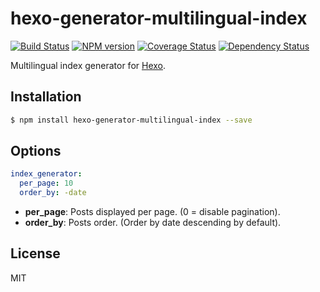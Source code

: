 # hexo-generator-multilingual-index

[![Build Status](https://travis-ci.org/ahaasler/hexo-generator-multilingual-index.svg?branch=master)](https://travis-ci.org/ahaasler/hexo-generator-multilingual-index)
[![NPM version](https://badge.fury.io/js/hexo-generator-multilingual-index.svg)](http://badge.fury.io/js/hexo-generator-multilingual-index)
[![Coverage Status](https://img.shields.io/coveralls/ahaasler/hexo-generator-multilingual-index.svg)](https://coveralls.io/r/ahaasler/hexo-generator-multilingual-index?branch=master)
[![Dependency Status](https://gemnasium.com/ahaasler/hexo-generator-multilingual-index.svg)](https://gemnasium.com/ahaasler/hexo-generator-multilingual-index)

Multilingual index generator for [Hexo](http://hexo.io/).

## Installation

``` bash
$ npm install hexo-generator-multilingual-index --save
```

## Options

``` yaml
index_generator:
  per_page: 10
  order_by: -date
```

- **per_page**: Posts displayed per page. (0 = disable pagination).
- **order_by**: Posts order. (Order by date descending by default).

## License

MIT
